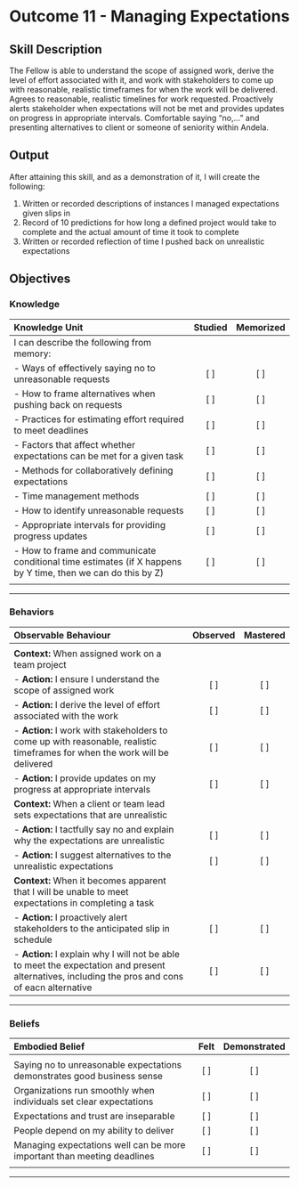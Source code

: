 # Outcome 11 - Managing Expectations

## Skill Description

The Fellow is able to understand the scope of assigned work, derive the level of effort associated with it, and work with stakeholders to come up with reasonable, realistic timeframes for when the work will be delivered. Agrees to reasonable, realistic timelines for work requested. Proactively alerts stakeholder when expectations will not be met and provides updates on progress in appropriate intervals. Comfortable saying “no,...” and presenting alternatives to client or someone of seniority within Andela.

## Output

After attaining this skill, and as a demonstration of it, I will create the following:

1. Written or recorded descriptions of instances I managed expectations given slips in 
2. Record of 10 predictions for how long a defined project would take to complete and the actual amount of time it took to complete
3. Written or recorded reflection of time I pushed back on unrealistic expectations

## Objectives

### Knowledge

| Knowledge Unit | Studied | Memorized |
|:---|:---:|:---:|
| I can describe the following from memory: | | | |
| - Ways of effectively saying no to unreasonable requests | [ ] | [ ] |
| - How to frame alternatives when pushing back on requests | [ ] | [ ] |
| - Practices for estimating effort required to meet deadlines| [ ] | [ ] |
| - Factors that affect whether expectations can be met for a given task | [ ] | [ ] |
| - Methods for collaboratively defining expectations | [ ] | [ ] |
| - Time management methods | [ ] | [ ] |
| - How to identify unreasonable requests | [ ] | [ ] |
| - Appropriate intervals for providing progress updates | [ ] | [ ] |
| - How to frame and communicate conditional time estimates (if X happens by Y time, then we can do this by Z) | [ ] | [ ] |
| | | |
---

### Behaviors

| Observable Behaviour | Observed | Mastered |
|:---|:---:|:---:|
| | | |
| **Context:** When assigned work on a team project |  |  |
| - **Action:** I ensure I understand the scope of assigned work | [ ] | [ ] |
| - **Action:** I derive the level of effort associated with the work | [ ] | [ ] |
| - **Action:** I work with stakeholders to come up with reasonable, realistic timeframes for when the work will be delivered | [ ] | [ ] |
| - **Action:** I provide updates on my progress at appropriate intervals | [ ] | [ ] |
| **Context:** When a client or team lead sets expectations that are unrealistic |  |  |
| - **Action:** I tactfully say no and explain why the expectations are unrealistic | [ ] | [ ] |
| - **Action:** I suggest alternatives to the unrealistic expectations | [ ] | [ ] |
| **Context:** When it becomes apparent that I will be unable to meet expectations in completing a  task |  |  |
| - **Action:** I proactively alert stakeholders to the anticipated slip in schedule | [ ] | [ ] |
| - **Action:** I explain why I will not be able to meet the expectation and present alternatives, including the pros and cons of eacn alternative | [ ] | [ ] |

---

### Beliefs

| Embodied Belief | Felt | Demonstrated |
|:---|:---:|:---:|
| | | |
| Saying no to unreasonable expectations demonstrates good business sense | [ ] | [ ] |
| Organizations run smoothly when individuals set clear expectations | [ ] | [ ] |
| Expectations and trust are inseparable | [ ] | [ ] |
| People depend on my ability to deliver | [ ] | [ ] |
| Managing expectations well can be more important than meeting deadlines | [ ] | [ ] |
| | | |
---